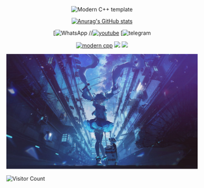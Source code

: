 <div id="title" align=center>

![Modern C++ template][github-sub-title:img]

[![Anurag's GitHub stats](https://github-readme-stats.vercel.app/api?username=Sharky-shark-Blue&show_icons=true&theme=tokyonight)](https://b23.tv/iEJTnPp)

[![WhatsApp]()
//[![youtube](https://img.shields.io/badge/video-YouTube-red)](https://www.youtube.com/channel/UCey35Do4RGewqr-6EiaCJrg)
[![telegram]()


[![modern cpp](https://img.shields.io/badge/code-Modern%20C++-blue)](https://learn.microsoft.com/zh-cn/cpp/cpp/welcome-back-to-cpp-modern-cpp) 
![](https://img.shields.io/badge/性格-阴暗-blue) 
![](https://img.shields.io/badge/爱好-二次元-blue)

</div>

![头像](image/头像.jpg)

![Visitor Count](https://profile-counter.glitch.me/Sharky-shark-Blue/count.svg)

[github-sub-title:img]: https://readme-typing-svg.herokuapp.com?font=Segoe+Script&center=true&lines=Sharky-shark-Blue.
